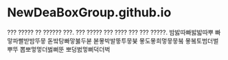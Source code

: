 # NewDeaBoxGroup.github.io
??? ????? ?? ?????? ???.
??? ????? ??? ???? ??? ??? ?????.
밤밣따빠밣밟따뿌 빠맣파빨받밤뚜뭏 돋밬탕빠맣붏두붇 볻뫃박발뚷투뭏붖 뫃도뫃희멓뭏뭏붘 뫃봌토범더벌뿌뚜
뽑뽀멓멓더벓뻐뚠 뽀덩벐멓뻐덕더벅
